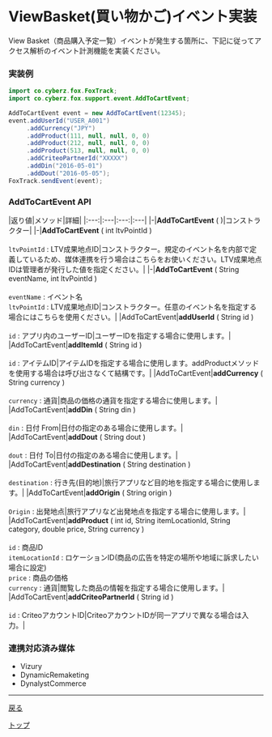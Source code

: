 # ViewBasket(買い物かご)イベント実装

View Basket（商品購入予定一覧）イベントが発生する箇所に、下記に従ってアクセス解析のイベント計測機能を実装ください。

### 実装例

```java
import co.cyberz.fox.FoxTrack;
import co.cyberz.fox.support.event.AddToCartEvent;

AddToCartEvent event = new AddToCartEvent(12345);
event.addUserId("USER_A001")
     .addCurrency("JPY")
     .addProduct(111, null, null, 0, 0)
     .addProduct(212, null, null, 0, 0)
     .addProduct(513, null, null, 0, 0)
     .addCriteoPartnerId("XXXXX")
     .addDin("2016-05-01")
     .addDout("2016-05-05");
FoxTrack.sendEvent(event);
```

### AddToCartEvent API

|返り値|メソッド|詳細|
|:---:|:---|:---:|:---|
|-|**AddToCartEvent** ( )|コンストラクター|
|-|**AddToCartEvent** ( int ltvPointId ) <br><br> `ltvPointId` : LTV成果地点ID|コンストラクター。規定のイベント名を内部で定義しているため、媒体連携を行う場合はこちらをお使いください。LTV成果地点IDは管理者が発行した値を指定ください。|
|-|**AddToCartEvent** ( String eventName, int ltvPointId ) <br><br> `eventName` : イベント名<br>`ltvPointId` : LTV成果地点ID|コンストラクター。任意のイベント名を指定する場合にはこちらを使用ください。|
|AddToCartEvent|**addUserId** ( String id )<br><br>`id` : アプリ内のユーザーID|ユーザーIDを指定する場合に使用します。|
|AddToCartEvent|**addItemId** ( String id )<br><br>`id` : アイテムID|アイテムIDを指定する場合に使用します。addProductメソッドを使用する場合は呼び出さなくて結構です。|
|AddToCartEvent|**addCurrency** ( String currency )<br><br>`currency` : 通貨|商品の価格の通貨を指定する場合に使用します。|
|AddToCartEvent|**addDin** ( String din )<br><br>`din` : 日付 From|日付の指定のある場合に使用します。|
|AddToCartEvent|**addDout** ( String dout )<br><br>`dout` : 日付 To|日付の指定のある場合に使用します。|
|AddToCartEvent|**addDestination** ( String destination )<br><br>`destination` : 行き先(目的地)|旅行アプリなど目的地を指定する場合に使用します。|
|AddToCartEvent|**addOrigin** ( String origin )<br><br>`Origin` : 出発地点|旅行アプリなど出発地点を指定する場合に使用します。|
|AddToCartEvent|**addProduct** ( int id, String itemLocationId, String category, double price, String currency )<br><br>`id` : 商品ID<br>`itemLocationId` : ロケーションID(商品の広告を特定の場所や地域に訴求したい場合に設定)<br>`price` : 商品の価格<br>`currency` : 通貨|閲覧した商品の情報を指定する場合に使用します。|
|AddToCartEvent|**addCriteoPartnerId** ( String id )<br><br>`id` : CriteoアカウントID|CriteoアカウントIDが同一アプリで異なる場合は入力。|


### 連携対応済み媒体

* Vizury
* DynamicRemaketing
* DynalystCommerce


---
[戻る](/4.x/lang/ja/doc/track_events/README.md#supported_events)

[トップ](/4.x/lang/ja/README.md)
